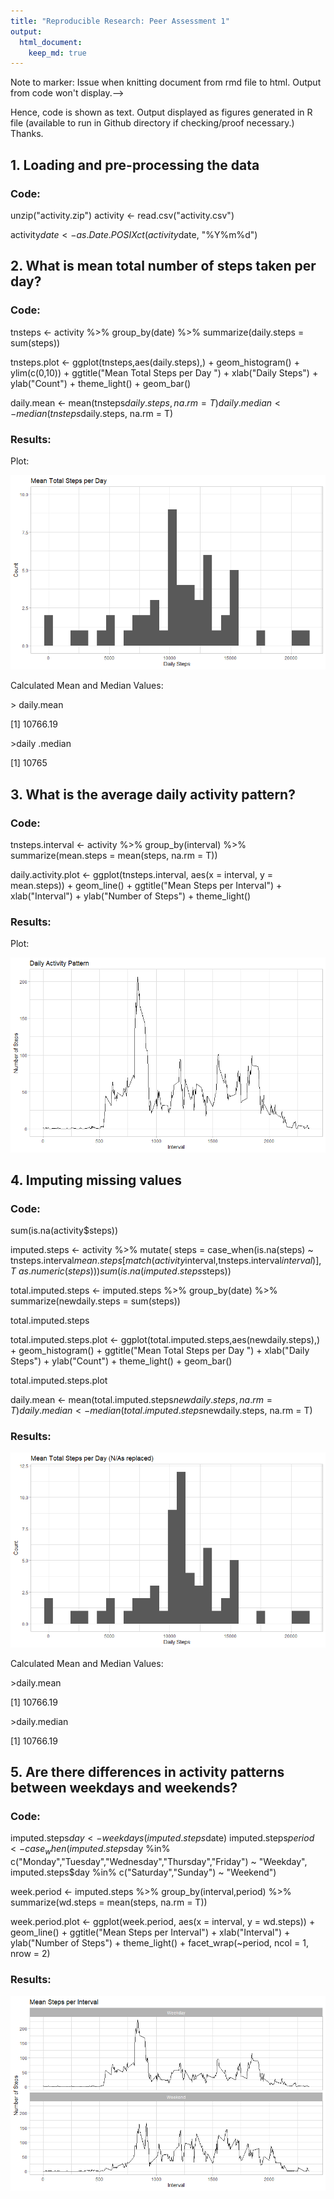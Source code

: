 ```yaml
---
title: "Reproducible Research: Peer Assessment 1"
output: 
  html_document:
    keep_md: true
---
```


Note to marker: Issue when knitting document from rmd file to html. Output from code won't display.--\>

Hence, code is shown as text. Output displayed as figures generated in R file (available to run in Github directory if checking/proof necessary.) Thanks.

## 1. Loading and pre-processing the data

### Code:

unzip("activity.zip") activity \<- read.csv("activity.csv")

activity$date <- as.Date.POSIXct(activity$date, "%Y%m%d")

## 2. What is mean total number of steps taken per day?

### Code:

tnsteps \<- activity %\>% group_by(date) %\>% summarize(daily.steps = sum(steps))

tnsteps.plot \<- ggplot(tnsteps,aes(daily.steps),) + geom_histogram() + ylim(c(0,10)) + ggtitle("Mean Total Steps per Day ") + xlab("Daily Steps") + ylab("Count") + theme_light() + geom_bar()

daily.mean \<- mean(tnsteps$daily.steps, na.rm = T) daily.median <- median(tnsteps$daily.steps, na.rm = T)

### Results:

Plot:

![Mean Total Steps per Day](Q2Figure.png)

Calculated Mean and Median Values:

\> daily.mean

[1] 10766.19

\>daily .median

[1] 10765

## 3. What is the average daily activity pattern?

### Code:

tnsteps.interval \<- activity %\>% group_by(interval) %\>% summarize(mean.steps = mean(steps, na.rm = T))

daily.activity.plot \<- ggplot(tnsteps.interval, aes(x = interval, y = mean.steps)) + geom_line() + ggtitle("Mean Steps per Interval") + xlab("Interval") + ylab("Number of Steps") + theme_light()

### Results:

Plot:

![](Q3Figure.png)

## 4. Imputing missing values

### Code:

sum(is.na(activity\$steps))

imputed.steps \<- activity %\>% mutate( steps = case_when(is.na(steps) \~ tnsteps.interval$mean.steps[match(activity$interval,tnsteps.interval$interval)], T ~ as.numeric(steps) )) sum(is.na(imputed.steps$steps))

total.imputed.steps \<- imputed.steps %\>% group_by(date) %\>% summarize(newdaily.steps = sum(steps))

total.imputed.steps

total.imputed.steps.plot \<- ggplot(total.imputed.steps,aes(newdaily.steps),) + geom_histogram() + ggtitle("Mean Total Steps per Day ") + xlab("Daily Steps") + ylab("Count") + theme_light() + geom_bar()

total.imputed.steps.plot

daily.mean \<- mean(total.imputed.steps$newdaily.steps, na.rm = T) daily.median <- median(total.imputed.steps$newdaily.steps, na.rm = T)

### Results:

![](Q4Figure.png)

Calculated Mean and Median Values:

\>daily.mean

[1] 10766.19

\>daily.median

[1] 10766.19

## 5. Are there differences in activity patterns between weekdays and weekends?

### Code:

imputed.steps$day <- weekdays(imputed.steps$date) imputed.steps$period <- case_when(imputed.steps$day %in% c("Monday","Tuesday","Wednesday","Thursday","Friday") \~ "Weekday", imputed.steps\$day %in% c("Saturday","Sunday") \~ "Weekend")

week.period \<- imputed.steps %\>% group_by(interval,period) %\>% summarize(wd.steps = mean(steps, na.rm = T))

week.period.plot \<- ggplot(week.period, aes(x = interval, y = wd.steps)) + geom_line() + ggtitle("Mean Steps per Interval") + xlab("Interval") + ylab("Number of Steps") + theme_light() + facet_wrap(\~period, ncol = 1, nrow = 2)

### Results:

![](Q5PlotUpdated.png)
